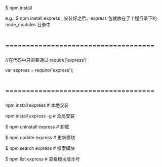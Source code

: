 $ npm install <Module Name>

e.g.:
$ npm install express , 安装好之后，express 包就放在了工程目录下的 node_modules 目录中

# ------------------------------------
//在代码中只需要通过 require('express')

var express = require('express');

# ------------------------------------
npm install express      # 本地安装

npm install express -g   # 全局安装

$ npm uninstall express  # 卸载

$ npm update express     # 更新模块

$ npm search express     # 搜索模块

$ npm list express       # 查看模块版本号